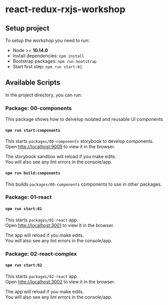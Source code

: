 # react-redux-rxjs-workshop

## Setup project

To setup the workshop you need to run:

- Node >= **10.14.0**
- Install dependencies: `npm install`
- Bootstrap packages: `npm run bootstrap`
- Start first step: `npm run start:01`

## Available Scripts

In the project directory, you can run:

### **Package: 00-components**

This package shows how to delvelop isolated and reusable UI components

#### `npm run start:components`

This starts `packages/00-components` storybook to develop components.<br>
Open [http://localhost:9009](http://localhost:9009) to view it in the browser.

The storybook sandbox will reload if you make edits.<br>
You will also see any lint errors in the console/app.

#### `npm run build:components`

This builds `packages/00-components` components to use in other packages.

### **Package: 01-react**

#### `npm run start:01`

This starts `packages/01-react` app.<br>
Open [http://localhost:3001](http://localhost:3001) to view it in the browser.

The app will reload if you make edits.<br>
You will also see any lint errors in the console/app.

### **Package: 02-react-complex**

#### `npm run start:02`

This starts `packages/02-react` app.<br>
Open [http://localhost:3002](http://localhost:3002) to view it in the browser.

The app will reload if you make edits.<br>
You will also see any lint errors in the console/app.
